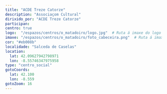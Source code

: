 ```yaml
---
title: "ACDE Treze Catorze"
description: "Associaçom Cultural"
dirixido_por: "ACDE Treze Catorze"
participan:
centro: true
logo:  "/espazos/centros/o_matadoiro/logo.jpg"  # Ruta á imaxe do logo
imaxe: "/espazos/centros/o_matadoiro/foto_cabeceira.png"  # Ruta á imaxe de fondo
cor: "#eb008b"
localidade: "Salceda de Caselas"
location:
  lat: 42.09627942798971
  lon: -8.55746347975958
type: "centro_social"
gotoCoords:
  lat: 42.100
  lon: -8.559
gotoZoom: 16
---
```

